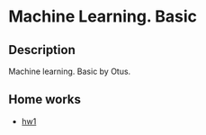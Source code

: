 # Machine Learning. Basic

## Description

Machine learning. Basic by Otus.

## Home works

- [hw1](./hw/homework_1-62081-2ba3d5.ipynb)
